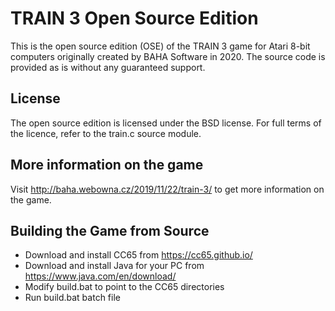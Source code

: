 TRAIN 3 Open Source Edition
===========================
This is the open source edition (OSE) of the TRAIN 3 game for Atari 8-bit computers originally created by BAHA Software in 2020. The source code is provided as is without any guaranteed support.

License
-------
The open source edition is licensed under the BSD license. For full terms of the licence, refer to the train.c source module.

More information on the game
----------------------------
Visit http://baha.webowna.cz/2019/11/22/train-3/ to get more information on the game.

Building the Game from Source
-----------------------------
* Download and install CC65 from https://cc65.github.io/
* Download and install Java for your PC from  https://www.java.com/en/download/
* Modify build.bat to point to the CC65 directories
* Run build.bat batch file
